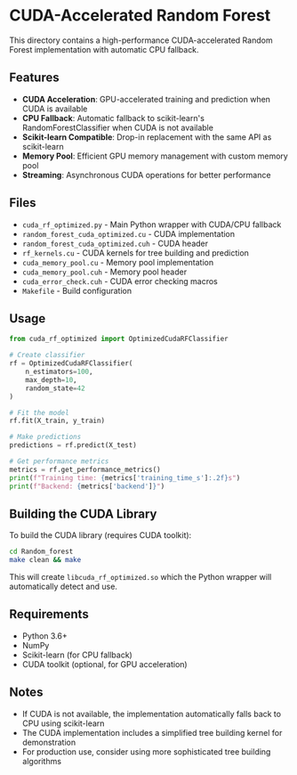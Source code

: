 # CUDA-Accelerated Random Forest

This directory contains a high-performance CUDA-accelerated Random Forest implementation with automatic CPU fallback.

## Features

- **CUDA Acceleration**: GPU-accelerated training and prediction when CUDA is available
- **CPU Fallback**: Automatic fallback to scikit-learn's RandomForestClassifier when CUDA is not available
- **Scikit-learn Compatible**: Drop-in replacement with the same API as scikit-learn
- **Memory Pool**: Efficient GPU memory management with custom memory pool
- **Streaming**: Asynchronous CUDA operations for better performance

## Files

- `cuda_rf_optimized.py` - Main Python wrapper with CUDA/CPU fallback
- `random_forest_cuda_optimized.cu` - CUDA implementation
- `random_forest_cuda_optimized.cuh` - CUDA header
- `rf_kernels.cu` - CUDA kernels for tree building and prediction
- `cuda_memory_pool.cu` - Memory pool implementation
- `cuda_memory_pool.cuh` - Memory pool header
- `cuda_error_check.cuh` - CUDA error checking macros
- `Makefile` - Build configuration

## Usage

```python
from cuda_rf_optimized import OptimizedCudaRFClassifier

# Create classifier
rf = OptimizedCudaRFClassifier(
    n_estimators=100,
    max_depth=10,
    random_state=42
)

# Fit the model
rf.fit(X_train, y_train)

# Make predictions
predictions = rf.predict(X_test)

# Get performance metrics
metrics = rf.get_performance_metrics()
print(f"Training time: {metrics['training_time_s']:.2f}s")
print(f"Backend: {metrics['backend']}")
```

## Building the CUDA Library

To build the CUDA library (requires CUDA toolkit):

```bash
cd Random_forest
make clean && make
```

This will create `libcuda_rf_optimized.so` which the Python wrapper will automatically detect and use.

## Requirements

- Python 3.6+
- NumPy
- Scikit-learn (for CPU fallback)
- CUDA toolkit (optional, for GPU acceleration)

## Notes

- If CUDA is not available, the implementation automatically falls back to CPU using scikit-learn
- The CUDA implementation includes a simplified tree building kernel for demonstration
- For production use, consider using more sophisticated tree building algorithms